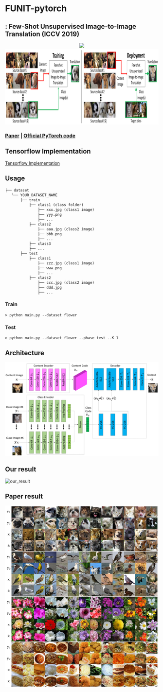 # FUNIT-pytorch
## : Few-Shot Unsupervised Image-to-Image Translation (ICCV 2019)

<div align="center">
 <img src="./assets/animal.gif">
 <img src="./assets/process.png" height=250>
</div>

### [Paper](https://arxiv.org/abs/1905.01723) | [Official PyTorch code](https://github.com/NVlabs/FUNIT)

## Tensorflow Implementation
[Tensorflow Implementation](https://github.com/taki0112/FUNIT-Tensorflow)

## Usage
```
├── dataset
   └── YOUR_DATASET_NAME
       ├── train
           ├── class1 (class folder)
               ├── xxx.jpg (class1 image)
               ├── yyy.png
               ├── ...
           ├── class2
               ├── aaa.jpg (class2 image)
               ├── bbb.png
               ├── ...
           ├── class3
           ├── ...
       ├── test
           ├── class1
               ├── zzz.jpg (class1 image)
               ├── www.png
               ├── ...
           ├── class2
               ├── ccc.jpg (class2 image)
               ├── ddd.jpg
               ├── ...
```

### Train
```
> python main.py --dataset flower
```

### Test
```
> python main.py --dataset flower --phase test --K 1
```

## Architecture
![architecture](./assets/architecture.png)

## Our result
![our_result](./assets/our_result.png)

## Paper result
![paper_result](./assets/funit_example.jpg)
